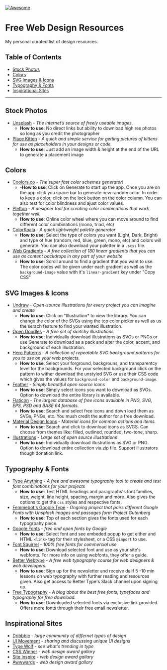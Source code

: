[![Awesome](https://cdn.rawgit.com/sindresorhus/awesome/d7305f38d29fed78fa85652e3a63e154dd8e8829/media/badge.svg)](https://github.com/sindresorhus/awesome)

# Free Web Design Resources
My personal curated list of design resources. 


## Table of Contents

  - [Stock Photos](#stock-photos)
  - [Colors](#colors)
  - [SVG Images & Icons](#svg-images--icons)
  - [Typography & Fonts](#typography--fonts)
  - [Inspirational Sites](#inspirational-sites)

------
## Stock Photos
- [Unsplash](https://unsplash.com/) - *The internet’s source of freely useable images.*
  - **How to use**: No direct links but ability to download high res photos so long as you credit the photographer
- [Place Kitten](https://placekitten.com/) - *A quick and simple service for getting pictures of kittens for use as placeholders in your designs or code.* 
  - **How to use**: Just add an image width & height at the end of the URL to generate a placement image

## Colors
- [Coolors.co](https://coolors.co/) - *The super fast color schemes generator!*
  - -**How to use**: Click on Generate to start up the app. Once you are on the app click you space bar to generate new random color. In order to keep a color, click on the lock button on the color column. You can also test for color blindness and ajust color values.
- [Pletton](https://paletton.com/) - *A designer tool for creating color combinations that work together well.*
  - **How to use**: Online color wheel where you can move around to find different color combinations (mono, triad, etc)
- [ColorKoala](https://colorkoala.xyz/) - *A quick lightweight palette generator*
  - **How to use**: Select the type of colors you want (Light, Dark, Bright) and type of hue (random, red, blue, green, mono, etc) and colors will generate. You can also download your paletter in a `.scss` file.
- [Web Gradients](https://webgradients.com/) - *A free collection of 180 linear gradients that you can use as
content backdrops in any part of your website*
    - **How to use**: Scroll around to find a gradient that you want to use. The color codes will be given under each gradient as well as the `background-image` value with it's `linear-gradient` key under "Copy CSS"

## SVG Images & Icons 
- [Undraw](https://undraw.co/) - *Open-source illustrations for every project you can imagine and create*
  - **How to use**: Click on "Illustration* to view the library. You can change the color of the SVGs using the top color picker as well as us the serach feature to find your wanted illustration.
- [Open Doodles](https://www.opendoodles.com/) - *A free set of sketchy illustrations*
  - **How to use**: Individually download illustrations as SVGs or PNGs or use Generate to download as a pack and alter the color, accent, and background of each illustration.
- [Hero Patterns](https://www.heropatterns.com/) - *A collection of repeatable SVG background patterns for you to use on your web projects.*
  - **How to use**: Select your forground, backgrouns, and transparentcy level for the backgrounds. For your selected background click on the pattern to wither download the unstyled SVG or use their CSS code which gives the values for `background-color` and `background-image`. 
- [Feather](https://feathericons.com/) - *Simply beautiful open source icons* 
  - **How to use**: Simply select icons you want to download as SVGs. Option to download the entire library is available.
- [Flaticon](https://www.flaticon.com/) - *The largest database of free icons available in PNG, SVG, EPS, PSD and BASE 64 formats.*
  - **How to use**: Search and select free icons and down load them as SVGs, PNGs, etc. You mush credit the author for a free download. 
- [Material Design Icons](https://material.io/resources/icons/?style=baseline) - *Material icons for common actions and items.*
  - **How to use**: Search and click to download icons as SVGS. Can choose from themes like: filled, outlined, rounded, two-tone, sharp.
- [Illustrations](https://illlustrations.co/) - *Large set of open source illustrations*
  - **How to use**: Individually download illustrations as SVG or PNG. Option to download entire collection via zip file. Support illustrators though donation link. 

## Typography & Fonts
- [Type Anything](https://app.typeanything.io/) - *A free and awesome typography tool to create and test font combinations for your projects*
  - **How to use**: Test HTML headings and paragraphs's font families, size, weight, line height, spacing, margin and more. Also gives the options to get the `css` styles and respective fonts. 
- [Femmebot's Google Type](http://femmebot.github.io/google-type/) - *Ongoing project that pairs different Google Fonts with Unsplash images and passages form Project Gutenberg*
  - **How to use**: Top of each section gives the fonts used for each typogrpahy piece.
- [Google Fonts](https://fonts.google.com/) - *free and open fonts by Google*
  - **How to use**: Select font and see embeded popup to get either and HTML `<link>` tag for their stylesheet, or a CSS `@import` to use. 
- [Font Squirrel](https://www.fontsquirrel.com/) - *100% free fonts for commercial use*
  - **How to use**: Download selected font and use as your site's webfonts. For more info on using webfonts, they offer a guide.
- [Better Webtype](https://betterwebtype.com/) - *A free web typography course for web designers & web developers.*
  - **How to use**: Sign up for the newsletter and receive dailf 5 -10 min lessons on web typography with further reading and resources given. Also get access to Better Type's Slack channel upon signing up. 
- [Free Typography](https://freetypography.com/free-fonts/) - *A blog about the best free fonts, typefaces and typography for free download.*
  - **How to use**: Downloaded selected fonts via exclusive link provided. Offers more fonts through their free email newsletter.

## Inspirational Sites
- [Dribbble](https://dribbble.com/) - *large community of differnet types of design*
- [UI Movement](https://uimovement.com/) - *sharing and discussing unique UI designs*
- [Type Wolf](https://www.typewolf.com/) - *see what's trending in type*
- [CSS Winner](https://www.csswinner.com/) - *web design award gallary*
- [Site Inspire](https://www.siteinspire.com/) - *web design award gallary*
- [Awwwards](https://www.awwwards.com/) - *web design award gallary*
